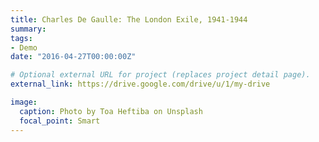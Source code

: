 ```yaml
---
title: Charles De Gaulle: The London Exile, 1941-1944
summary:
tags:
- Demo
date: "2016-04-27T00:00:00Z"

# Optional external URL for project (replaces project detail page).
external_link: https://drive.google.com/drive/u/1/my-drive

image:
  caption: Photo by Toa Heftiba on Unsplash
  focal_point: Smart
---
```

